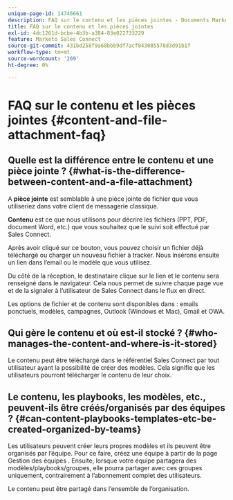 ```yaml
---
unique-page-id: 14746661
description: FAQ sur le contenu et les pièces jointes - Documents Marketo - Documentation du produit
title: FAQ sur le contenu et les pièces jointes
exl-id: 4dc1261d-bcbe-4b3b-a384-83e022733229
feature: Marketo Sales Connect
source-git-commit: 431bd258f9a68bbb9df7acf043085578d3d91b1f
workflow-type: tm+mt
source-wordcount: '269'
ht-degree: 0%

---
```


# FAQ sur le contenu et les pièces jointes {#content-and-file-attachment-faq}

## Quelle est la différence entre le contenu et une pièce jointe ? {#what-is-the-difference-between-content-and-a-file-attachment}

A **pièce jointe** est semblable à une pièce jointe de fichier que vous utiliseriez dans votre client de messagerie classique.

**Contenu** est ce que nous utilisons pour décrire les fichiers (PPT, PDF, document Word, etc.) que vous souhaitez que le suivi soit effectué par Sales Connect.

Après avoir cliqué sur ce bouton, vous pouvez choisir un fichier déjà téléchargé ou charger un nouveau fichier à tracker. Nous insérons ensuite un lien dans l’email ou le modèle que vous utilisez.

Du côté de la réception, le destinataire clique sur le lien et le contenu sera renseigné dans le navigateur. Cela nous permet de suivre chaque page vue et de la signaler à l’utilisateur de Sales Connect dans le flux en direct.

Les options de fichier et de contenu sont disponibles dans : emails ponctuels, modèles, campagnes, Outlook (Windows et Mac), Gmail et OWA.

## Qui gère le contenu et où est-il stocké ? {#who-manages-the-content-and-where-is-it-stored}

Le contenu peut être téléchargé dans le référentiel Sales Connect par tout utilisateur ayant la possibilité de créer des modèles. Cela signifie que les utilisateurs pourront télécharger le contenu de leur choix.

## Le contenu, les playbooks, les modèles, etc., peuvent-ils être créés/organisés par des équipes ? {#can-content-playbooks-templates-etc-be-created-organized-by-teams}

Les utilisateurs peuvent créer leurs propres modèles et ils peuvent être organisés par l’équipe. Pour ce faire, créez une équipe à partir de la page Gestion des équipes . Ensuite, lorsque votre équipe partagera des modèles/playbooks/groupes, elle pourra partager avec ces groupes uniquement, contrairement à l’abonnement complet des utilisateurs.

Le contenu peut être partagé dans l’ensemble de l’organisation.
